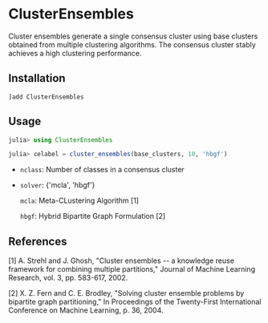 # ClusterEnsembles

Cluster ensembles generate a single consensus cluster using base clusters obtained from multiple clustering algorithms. The consensus cluster stably achieves a high clustering performance. 

Installation
------------

```
]add ClusterEnsembles
```

Usage
-----

```julia
julia> using ClusterEnsembles

julia> celabel = cluster_ensembles(base_clusters, 10, 'hbgf')
```

- `nclass`: Number of classes in a consensus cluster
- `solver`: {'mcla', 'hbgf'}
    
    `mcla`: Meta-CLustering Algorithm [1]
    
    `hbgf`: Hybrid Bipartite Graph Formulation [2]


References
----------

[1] A. Strehl and J. Ghosh, 
"Cluster ensembles -- a knowledge reuse framework for combining multiple partitions,"
Journal of Machine Learning Research, vol. 3, pp. 583-617, 2002.

[2] X. Z. Fern and C. E. Brodley, 
"Solving cluster ensemble problems by bipartite graph partitioning,"
In Proceedings of the Twenty-First International Conference on Machine Learning, p. 36, 2004.

